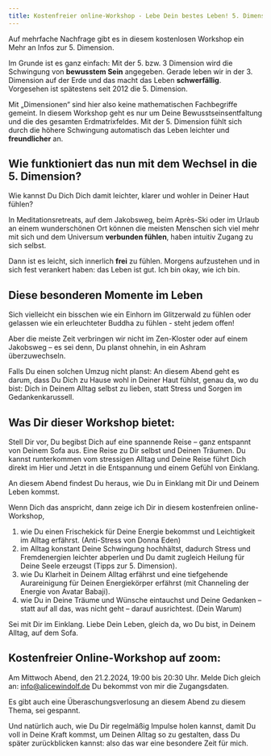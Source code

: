 ```yaml
---
title: Kostenfreier online-Workshop - Lebe Dein bestes Leben! 5. Dimension im Alltag
---
```


Auf mehrfache Nachfrage gibt es in diesem kostenlosen Workshop ein Mehr an Infos zur 5. Dimension. 

Im Grunde ist es ganz einfach: Mit der 5. bzw. 3 Dimension wird die Schwingung von **bewusstem Sein** angegeben. Gerade leben wir in der 3. Dimension auf der Erde und das macht das Leben **schwerfällig**. Vorgesehen ist spätestens seit 2012 die 5. Dimension.

Mit „Dimensionen“ sind hier also keine mathematischen Fachbegriffe gemeint. In diesem Workshop geht es nur um Deine Bewusstseinsentfaltung und die des gesamten Erdmatrixfeldes. Mit der 5. Dimension fühlt sich durch die höhere Schwingung automatisch das Leben leichter und **freundlicher** an. 

## Wie funktioniert das nun mit dem Wechsel in die 5. Dimension? 
Wie kannst Du Dich Dich damit leichter, klarer und wohler in Deiner Haut fühlen? 

In Meditationsretreats, auf dem Jakobsweg, beim Après-Ski oder im Urlaub an einem wunderschönen Ort können die meisten Menschen sich viel mehr mit sich und dem Universum **verbunden fühlen**, haben intuitiv Zugang zu sich selbst. 

Dann ist es leicht, sich innerlich **frei** zu fühlen. Morgens aufzustehen und in sich fest verankert haben: das Leben ist gut. Ich bin okay, wie ich bin. 

## Diese besonderen Momente im Leben 
Sich vielleicht ein bisschen wie ein Einhorn im Glitzerwald zu fühlen oder gelassen wie ein erleuchteter Buddha zu fühlen - steht jedem offen! 

Aber die meiste Zeit verbringen wir nicht im Zen-Kloster oder auf einem Jakobsweg – es sei denn, Du planst ohnehin, in ein Ashram überzuwechseln. 

Falls Du einen solchen Umzug nicht planst: An diesem Abend geht es darum, dass Du Dich zu Hause wohl in Deiner Haut fühlst, genau da, wo du bist: Dich in Deinem Alltag selbst zu lieben, statt Stress und Sorgen im Gedankenkarussell. 

## Was Dir dieser Workshop bietet: 
Stell Dir vor, Du begibst Dich auf eine spannende Reise – ganz entspannt von Deinem Sofa aus. Eine Reise zu Dir selbst und Deinen Träumen. Du kannst runterkommen vom stressigen Alltag und Deine Reise führt Dich direkt im Hier und Jetzt in die Entspannung und einem Gefühl von Einklang. 

An diesem Abend findest Du heraus, wie Du in Einklang mit Dir und Deinem Leben kommst. 

Wenn Dich das anspricht, dann zeige ich Dir in diesem kostenfreien online-Workshop, 
1. wie Du einen Frischekick für Deine Energie bekommst und Leichtigkeit im Alltag erfährst. (Anti-Stress von Donna Eden)
2. im Alltag konstant Deine Schwingung hochhältst, dadurch Stress und Fremdenergien leichter abperlen und Du damit zugleich Heilung für Deine Seele erzeugst (Tipps zur 5. Dimension). 
3. wie Du Klarheit in Deinem Alltag erfährst und eine tiefgehende Aurareinigung für Deinen Energiekörper erfährst (mit Channeling der Energie von Avatar Babaji).
4. wie Du in Deine Träume und Wünsche eintauchst und Deine Gedanken – statt auf all das, was nicht geht – darauf ausrichtest. (Dein Warum)

Sei mit Dir im Einklang. Liebe Dein Leben, gleich da, wo Du bist, in Deinem Alltag, auf dem Sofa. 

## Kostenfreier Online-Workshop auf zoom: 
Am Mittwoch Abend, den 21.2.2024, 19:00 bis 20:30 Uhr.
Melde Dich gleich an: info@alicewindolf.de 
Du bekommst von mir die Zugangsdaten. 

Es gibt auch eine Überaschungsverlosung an diesem Abend zu diesem Thema, sei gespannt. 

Und natürlich auch, wie Du Dir regelmäßig Impulse holen kannst, damit Du voll in Deine Kraft kommst, um Deinen Alltag so zu gestalten, dass Du später zurückblicken kannst: also das war eine besondere Zeit für mich. 

 
